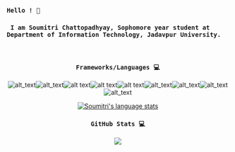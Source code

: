 <h3><code>Hello ! 👋<br/></code></h3> 

<p align="center"><h3><code> I am Soumitri Chattopadhyay, Sophomore year student at Department of Information Technology, Jadavpur University.</code></h3></p>

<!--
**soumitri2001/soumitri2001** is a ✨ _special_ ✨ repository because its `README.md` (this file) appears on your GitHub profile.

Here are some ideas to get you started:

- 🔭 I’m currently working on ...
- 🌱 I’m currently learning ...
- 👯 I’m looking to collaborate on ...
- 🤔 I’m looking for help with ...
- 💬 Ask me about ...
- 📫 How to reach me: ...
- 😄 Pronouns: ...
- ⚡ Fun fact: ...
-->
<br/>
<h3 align="center"><code> Frameworks/Languages 💻 </code> </h3>

  <p align="center"><img src="https://img.shields.io/badge/Java-%ef4589.svg?&amp;style=for-the-badge&amp;logo=java&amp;logoColor=black" alt="alt_text"><img src="https://img.shields.io/badge/c++%20-%2300599C.svg?&amp;style=for-the-badge&amp;logo=c%2B%2B&amp;logoColor=white" alt="alt_text"><img src="https://img.shields.io/badge/Android-%3DDC84.svg?&amp;style=for-the-badge&amp;logo=android&amp;logoColor=white" alt="alt text"><img src="https://img.shields.io/badge/python%20-%2314354C.svg?&amp;style=for-the-badge&amp;logo=python&amp;logoColor=white" alt="alt text"><img src="https://img.shields.io/badge/firebase%20-%23039BE5.svg?&amp;style=for-the-badge&amp;logo=firebase" alt="alt text"><img src="https://img.shields.io/badge/numpy-%ef4589.svg?&amp;style=for-the-badge&amp;logo=numpy&amp;logoColor=black" alt="alt_text"><img src="https://img.shields.io/badge/pytorch%20-%23013243.svg?&amp;style=for-the-badge&amp;logo=pytorch&amp;logoColor=white" alt="alt_text"><img src="https://img.shields.io/badge/sklearn%20-%23FF9900.svg?&amp;style=for-the-badge&amp;logo=sklearn&amp;logoColor=white" alt="alt_text"><img src="https://img.shields.io/badge/Tensorflow%20-%23013243.svg?&amp;style=for-the-badge&amp;logo=tensorflow&amp;logoColor=yellow" alt="alt_text"></p>
   <p align="center"><a href="https;//github.com/soumitri2001"><img src="https://github-readme-stats.vercel.app/api/top-langs/?username=soumitri2001&amp;theme=dracula&amp;langs_count=5" alt="Soumitri&#39;s language stats"></a></p>
   
   <h3 align="center"><code> GitHub Stats 💻 </code> </h3>
   
<p align="center">  <a href="https://github.com/soumitri2001"><img src="https://github-readme-stats.vercel.app/api?username=soumitri2001&amp;theme=dracula&amp;count_private=true&amp;include_all_commits=true&amp;show_icons=true" alt=" "></a></p>

  
